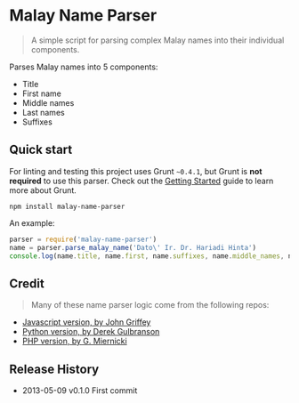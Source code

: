 # Malay Name Parser

> A simple script for parsing complex Malay names into their individual components.

Parses Malay names into 5 components:
- Title
- First name
- Middle names
- Last names
- Suffixes


## Quick start
For linting and testing this project uses Grunt `~0.4.1`, but Grunt is **not required** to use this parser. Check out the [Getting Started](http://gruntjs.com/getting-started) guide to learn more about Grunt.

`npm install malay-name-parser`

An example:
```js
parser = require('malay-name-parser')
name = parser.parse_malay_name('Dato\' Ir. Dr. Hariadi Hinta')
console.log(name.title, name.first, name.suffixes, name.middle_names, name.last_names)
```


## Credit
> Many of these name parser logic come from the following repos:

* [Javascript version, by John Griffey](https://github.com/redjohn/name_parser)
* [Python version, by Derek Gulbranson](http://code.google.com/p/python-nameparser)
* [PHP version, by G. Miernicki](http://code.google.com/p/nameparser/)


## Release History
* 2013-05-09	v0.1.0			First commit